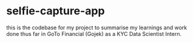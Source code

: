 # selfie-capture-app
this is the codebase for my project to summarise my learnings and work done thus far in GoTo Financial (Gojek) as a KYC Data Scientist Intern.
